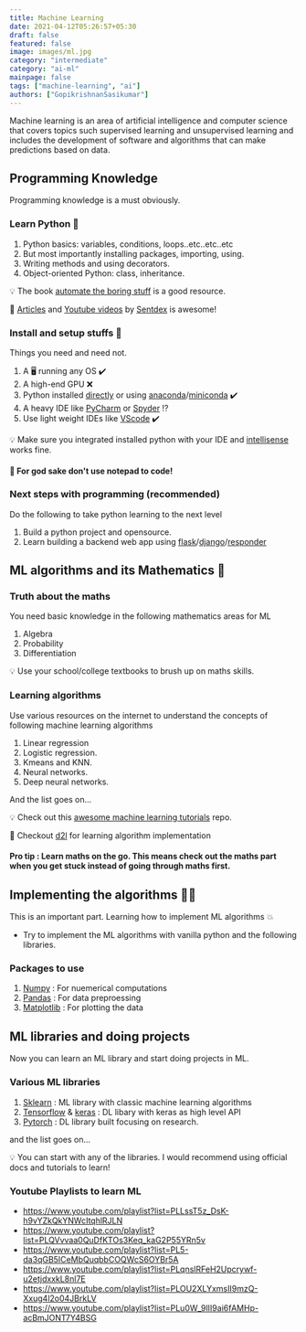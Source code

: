 ```yaml
---
title: Machine Learning
date: 2021-04-12T05:26:57+05:30
draft: false
featured: false
image: images/ml.jpg
category: "intermediate"
category: "ai-ml"
mainpage: false
tags: ["machine-learning", "ai"]
authors: ["GopikrishnanSasikumar"]
---
```

Machine learning is an area of artificial intelligence and computer science that covers topics such supervised learning and unsupervised learning and includes the development of software and algorithms that can make predictions based on data.

## Programming Knowledge

Programming knowledge is a must obviously.

### Learn Python 🐍

1. Python basics: variables, conditions, loops..etc..etc..etc
2. But most importantly installing packages, importing, using.
3. Writing methods and using decorators.
4. Object-oriented Python: class, inheritance.

💡 The book [automate the boring stuff](https://automatetheboringstuff.com) is a good resource.

🔮 [Articles](https://pythonprogramming.net) and [Youtube videos](https://www.youtube.com/user/sentdex) by [Sentdex](https://twitter.com/Sentdex) is awesome!

### Install and setup stuffs 🚧

Things you need and need not.

1. A 🖥️ running any OS ✔️
2. A high-end GPU ❌
3. Python installed [directly](https://www.python.org) or using [anaconda](https://www.anaconda.com)/[miniconda](https://docs.conda.io/en/latest/miniconda.html#) ✔️
4. A heavy IDE like [PyCharm](https://www.jetbrains.com/pycharm/) or [Spyder](https://www.spyder-ide.org/) ⁉️
5. Use light weight IDEs like [VScode](https://code.visualstudio.com) ✔️

💡 Make sure you integrated installed python with your IDE and [intellisense](https://docs.microsoft.com/en-us/visualstudio/ide/using-intellisense?view=vs-2019) works fine.

#### 🌝 For god sake don't use notepad to code!

### Next steps with programming (recommended)

Do the following to take python learning to the next level

1. Build a python project and opensource.
2. Learn building a backend web app using [flask](https://flask.palletsprojects.com/en/1.1.x/)/[django](https://www.djangoproject.com)/[responder](https://responder.kennethreitz.org/en/latest/)

## ML algorithms and its Mathematics 🔢

### Truth about the maths

You need basic knowledge in the following mathematics areas for ML

1. Algebra
2. Probability
3. Differentiation

💡 Use your school/college textbooks to brush up on maths skills.

### Learning algorithms

Use various resources on the internet to understand the concepts of following machine learning algorithms

1. Linear regression
2. Logistic regression.
3. Kmeans and KNN.
4. Neural networks.
5. Deep neural networks.

And the list goes on...

💡 Check out this [awesome machine learning tutorials](https://github.com/ujjwalkarn/Machine-Learning-Tutorials) repo.

🔮 Checkout [d2l](http://d2l.ai/) for learning algorithm implementation

#### Pro tip : Learn maths on the go. This means check out the maths part when you get stuck instead of going through maths first.

## Implementing the algorithms 👩‍💻

This is an important part. Learning how to implement ML algorithms 💥

- Try to implement the ML algorithms with vanilla python and the following libraries.

### Packages to use

1. [Numpy](https://numpy.org) : For nuemerical computations
2. [Pandas](https://pandas.pydata.org) : For data preproessing
3. [Matplotlib](https://matplotlib.org) : For plotting the data

## ML libraries and doing projects

Now you can learn an ML library and start doing projects in ML.

### Various ML libraries

1. [Sklearn](https://scikit-learn.org/stable/tutorial/index.html) : ML library with classic machine learning algorithms
2. [Tensorflow](https://www.tensorflow.org/tutorials) & [keras](https://keras.io/getting_started/intro_to_keras_for_engineers/) : DL libary with keras as high level API
3. [Pytorch](https://pytorch.org/tutorials/) : DL library built focusing on research.

and the list goes on...

💡 You can start with any of the libraries. I would recommend using official docs and tutorials to learn!

### Youtube Playlists to learn ML
- https://www.youtube.com/playlist?list=PLLssT5z_DsK-h9vYZkQkYNWcItqhlRJLN
- https://www.youtube.com/playlist?list=PLQVvvaa0QuDfKTOs3Keq_kaG2P55YRn5v
- https://www.youtube.com/playlist?list=PL5-da3qGB5ICeMbQuqbbCOQWcS6OYBr5A
- https://www.youtube.com/playlist?list=PLqnslRFeH2Upcrywf-u2etjdxxkL8nl7E
- https://www.youtube.com/playlist?list=PLOU2XLYxmsII9mzQ-Xxug4l2o04JBrkLV
- https://www.youtube.com/playlist?list=PLu0W_9lII9ai6fAMHp-acBmJONT7Y4BSG

